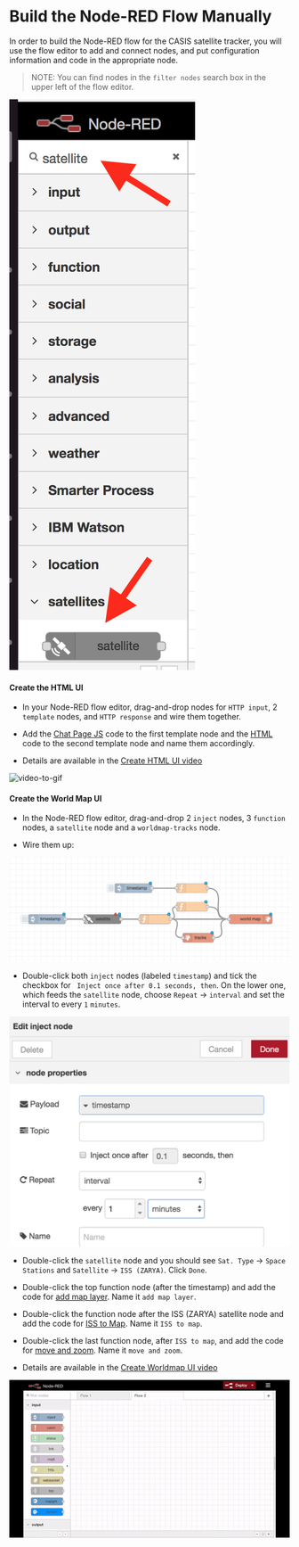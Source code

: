 # Build the Node-RED Flow Manually

In order to build the Node-RED flow for the CASIS satellite tracker, you will use the flow editor to add and connect nodes, and put configuration information and code in the appropriate node.

> NOTE: You can find nodes in the `filter nodes` search box in the upper left of the flow editor.

![](https://github.com/IBM/pattern-images/blob/master/node-red/NodeREDfilterNodes.png)

#### Create the HTML UI

* In your Node-RED flow editor, drag-and-drop nodes for `HTTP input`, 2 `template` nodes, and `HTTP response` and wire them together.

* Add the [Chat Page JS](../data/nodeContent/ChatPageJS.js) code to the first template node and the [HTML](../data/nodeContent/index.html) code to the second template node and name them accordingly.

* Details are available in the [Create HTML UI video](https://ibm.box.com/s/bqxloubya8slsuh358jtyq1bu4toamx7)

![video-to-gif](source/video/createFlowHTTPui_1.gif)

#### Create the World Map UI

* In the Node-RED flow editor, drag-and-drop 2 `inject` nodes, 3 `function` nodes, a `satellite` node and a `worldmap-tracks` node.

* Wire them up:

![](doc/source/images/WorldmapUIwiring.png)

* Double-click both `inject` nodes (labeled `timestamp`) and tick the checkbox for ` Inject once after 0.1 seconds, then`. On the lower one, which feeds the `satellite` node, choose `Repeat` -> `interval` and set the interval to every `1` `minutes`.

![](doc/source/images/NodeREDinjectEveryMinute.png)

* Double-click the `satellite` node and you should see `Sat. Type` -> `Space Stations` and `Satellite` -> `ISS (ZARYA)`. Click `Done`.

* Double-click the top function node (after the timestamp) and add the code for [add map layer](../data/nodeContent/addMapLayer.js). Name it `add map layer`.

* Double-click the function node after the ISS (ZARYA) satellite node and add the code for [ISS to Map](../data/nodeContent/ISStoMap.js). Name it `ISS to map`.

* Double-click the last function node, after `ISS to map`, and add the code for [move and zoom](..data/nodeContent/moveAndZoom.js). Name it `move and zoom`.

* Details are available in the [Create Worldmap UI video](https://ibm.box.com/s/glu64qw4wfic9im642vcapgwwzn2dcvg)

![video-to-gif](source/video/createWorldmapUI.gif)
